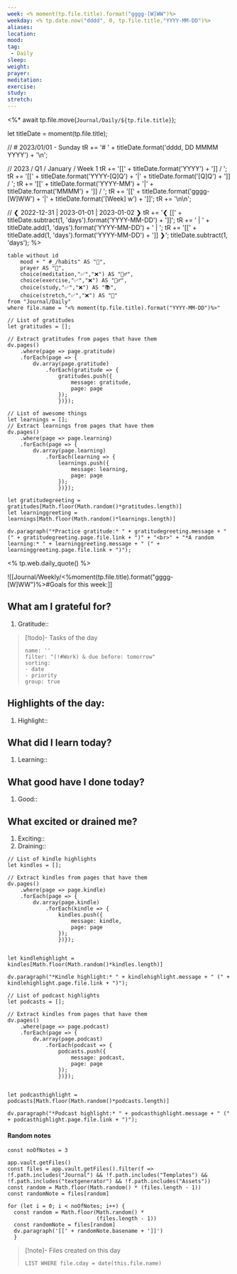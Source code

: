 ```yaml
---
week: <% moment(tp.file.title).format("gggg-[W]WW")%>
weekday: <% tp.date.now("dddd", 0, tp.file.title,"YYYY-MM-DD")%>
aliases: 
location:
mood: 
tag:
 - Daily
sleep:
weight:
prayer:
meditation:
exercise: 
study:
stretch: 
---
```

<%*
await tp.file.move(`Journal/Daily/${tp.file.title}`);

let titleDate = moment(tp.file.title);

// # 2023/01/01 - Sunday
tR += '# ' + titleDate.format('dddd, DD MMMM YYYY') + '\n';

// 2023 / Q1 / January / Week 1
tR += '[[' + titleDate.format('YYYY') + ']] / ';
tR += '[[' + titleDate.format('YYYY-[Q]Q') + '|' + titleDate.format('[Q]Q') + ']] / ';
tR += '[[' + titleDate.format('YYYY-MM') + '|' + titleDate.format('MMMM') + ']] / ';
tR += '[[' + titleDate.format('gggg-[W]WW') + '|' + titleDate.format('[Week] w') + ']]';
tR += '\n\n';

// ❮ 2022-12-31 | 2023-01-01 | 2023-01-02 ❯
tR += '❮ [[' + titleDate.subtract(1, 'days').format('YYYY-MM-DD') + ']]';
tR += ' | ' + titleDate.add(1, 'days').format('YYYY-MM-DD') + ' | ';
tR += '[[' + titleDate.add(1, 'days').format('YYYY-MM-DD') + ']] ❯';
titleDate.subtract(1, 'days');
%>

```dataview
table without id
	mood + " #_/habits" AS "🌄",
	prayer AS "🙏",
	choice(meditation,"✅","❌") AS "🧘‍♂️",
	choice(exercise,"✅","❌") AS "🏃‍♂️",
	choice(study,"✅","❌") AS "📚",
	choice(stretch,"✅","❌") AS "🤸"
from "Journal/Daily"
where file.name = "<% moment(tp.file.title).format("YYYY-MM-DD")%>"
```
```dataviewjs
// List of gratitudes
let gratitudes = [];

// Extract gratitudes from pages that have them
dv.pages()
	.where(page => page.gratitude)
	.forEach(page => {
		dv.array(page.gratitude)
			.forEach(gratitude => {
				gratitudes.push({
					message: gratitude,
					page: page
				});
				})});

// List of awesome things
let learnings = [];
// Extract learnings from pages that have them
dv.pages()
	.where(page => page.learning)
	.forEach(page => {
		dv.array(page.learning)
			.forEach(learning => {
				learnings.push({
					message: learning,
					page: page
				});
				})});

let gratitudegreeting = gratitudes[Math.floor(Math.random()*gratitudes.length)] 
let learninggreeting = learnings[Math.floor(Math.random()*learnings.length)]

dv.paragraph("*Practice gratitude:* " + gratitudegreeting.message + " (" + gratitudegreeting.page.file.link + ")" + "<br>" + "*A random learning:* " + learninggreeting.message + " (" + learninggreeting.page.file.link + ")");
```
<% tp.web.daily_quote() %>

![[Journal/Weekly/<%moment(tp.file.title).format("gggg-[W]WW")%>#Goals for this week:]]

## What am I grateful for?
1. Gratitude:: 

> [!todo]- Tasks of the day
>```todoist  
>name: '' 
>filter: "(!#Work) & due before: tomorrow"
>sorting:  
>- date  
>- priority  
>group: true  
>```

## Highlights of the day:
1. Highlight:: 

## What did I learn today?
1. Learning:: 

## What good have I done today?
1. Good:: 

## What excited or drained me?
1. Exciting::
2. Draining:: 
```dataviewjs
// List of kindle highlights
let kindles = [];

// Extract kindles from pages that have them
dv.pages()
	.where(page => page.kindle)
	.forEach(page => {
		dv.array(page.kindle)
			.forEach(kindle => {
				kindles.push({
					message: kindle,
					page: page
				});
				})});


let kindlehighlight = kindles[Math.floor(Math.random()*kindles.length)] 

dv.paragraph("*Kindle highlight:* " + kindlehighlight.message + " (" + kindlehighlight.page.file.link + ")");
```
```dataviewjs
// List of podcast highlights
let podcasts = [];

// Extract kindles from pages that have them
dv.pages()
	.where(page => page.podcast)
	.forEach(page => {
		dv.array(page.podcast)
			.forEach(podcast => {
				podcasts.push({
					message: podcast,
					page: page
				});
				})});


let podcasthighlight = podcasts[Math.floor(Math.random()*podcasts.length)] 

dv.paragraph("*Podcast highlight:* " + podcasthighlight.message + " (" + podcasthighlight.page.file.link + ")");
```
#### Random notes
```dataviewjs
const noOfNotes = 3

app.vault.getFiles()
const files = app.vault.getFiles().filter(f => !f.path.includes("Journal") && !f.path.includes("Templates") && !f.path.includes("textgenerator") && !f.path.includes("Assets"))
const random = Math.floor(Math.random() * (files.length - 1))
const randomNote = files[random]

for (let i = 0; i < noOfNotes; i++) {
  const random = Math.floor(Math.random() * 
                            (files.length - 1))
  const randomNote = files[random] 
  dv.paragraph('[[' + randomNote.basename + ']]')
  }
```

> [!note]- Files created on this day
>```dataview  
>LIST WHERE file.cday = date(this.file.name)
>```

